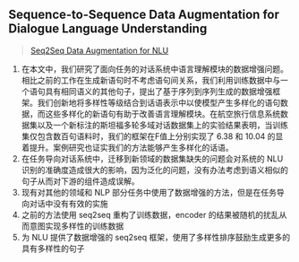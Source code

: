 ## Sequence-to-Sequence Data Augmentation for Dialogue Language Understanding

>[Seq2Seq Data Augmentation for NLU](https://www.jiqizhixin.com/articles/2018-08-20-8)

1. 在本文中，我们研究了面向任务的对话系统中语言理解模块的数据增强问题。相比之前的工作在生成新语句时不考虑语句间关系，我们利用训练数据中与一个语句具有相同语义的其他句子，提出了基于序列到序列生成的数据增强框架。我们创新地将多样性等级结合到话语表示中以使模型产生多样化的语句数据，而这些多样化的新语句有助于改善语言理解模块。在航空旅行信息系统数据集以及一个新标注的斯坦福多轮多域对话数据集上的实验结果表明，当训练集仅包含数百句语料时，我们的框架在F值上分别实现了 6.38 和 10.04 的显着提升。案例研究也证实我们的方法能够产生多样化的话语。
2. 在任务导向对话系统中，迁移到新领域的数据集缺失的问题会对系统的 NLU 识别的准确度造成很大的影响，因为泛化的问题，没有办法考虑到语义相似的句子从而对下游的组件造成误解。
3. 现有对其他的领域和 NLP 部分任务中使用了数据增强的方法，但是在任务导向对话中没有有效的实施
4. 之前的方法使用 seq2seq 重构了训练数据，encoder 的结果被随机的扰乱从而意图实现多样性的训练数据
5. 为 NLU 提供了数据增强的 seq2seq 框架，使用了多样性排序鼓励生成更多的具有多样性的句子